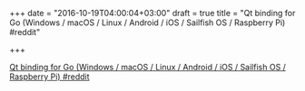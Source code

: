 +++
date = "2016-10-19T04:00:04+03:00"
draft = true
title = "Qt binding for Go (Windows / macOS / Linux / Android / iOS / Sailfish OS / Raspberry Pi)  #reddit"

+++

<p><a href="https://t.co/R6DMHwMXgQ">Qt binding for Go (Windows / macOS / Linux / Android / iOS / Sailfish OS / Raspberry Pi)  #reddit</a></p>
